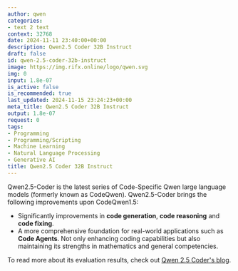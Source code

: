 ```yaml
---
author: qwen
categories:
- text 2 text
context: 32768
date: 2024-11-11 23:40:00+00:00
description: Qwen2.5 Coder 32B Instruct
draft: false
id: qwen-2.5-coder-32b-instruct
image: https://img.rifx.online/logo/qwen.svg
img: 0
input: 1.8e-07
is_active: false
is_recommended: true
last_updated: 2024-11-15 23:24:23+00:00
meta_title: Qwen2.5 Coder 32B Instruct
output: 1.8e-07
request: 0
tags:
- Programming
- Programming/Scripting
- Machine Learning
- Natural Language Processing
- Generative AI
title: Qwen2.5 Coder 32B Instruct
---
```




Qwen2.5-Coder is the latest series of Code-Specific Qwen large language models (formerly known as CodeQwen). Qwen2.5-Coder brings the following improvements upon CodeQwen1.5:

- Significantly improvements in **code generation**, **code reasoning** and **code fixing**. 
- A more comprehensive foundation for real-world applications such as **Code Agents**. Not only enhancing coding capabilities but also maintaining its strengths in mathematics and general competencies.

To read more about its evaluation results, check out [Qwen 2.5 Coder's blog](https://qwenlm.github.io/blog/qwen2.5-coder-family/).





